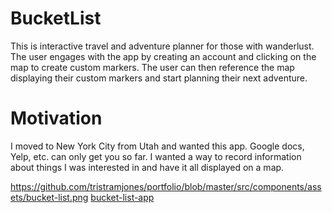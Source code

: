 # BucketList
This is interactive travel and adventure planner for those with wanderlust. The user engages with the app by creating an account and clicking on the map to create custom markers. The user can then reference the map displaying their custom markers and start planning their next adventure.

# Motivation
I moved to New York City from Utah and wanted this app. Google docs, Yelp, etc. can only get you so far. I wanted a way to record information about things I was interested in and have it all displayed on a map.

https://github.com/tristramjones/portfolio/blob/master/src/components/assets/bucket-list.png
[bucket-list-app](/Users/trisjones/Development/code/apps/portfolio/src/components/assets/bucket-list.png)
